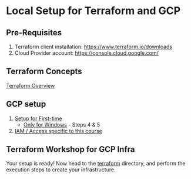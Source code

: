 # Local Setup for Terraform and GCP

## Pre-Requisites

1. Terraform client installation: <https://www.terraform.io/downloads>
2. Cloud Provider account: <https://console.cloud.google.com/>

## Terraform Concepts

[Terraform Overview](1_terraform_overview.md)

## GCP setup

1. [Setup for First-time](2_gcp_overview.md#initial-setup)
    * [Only for Windows](windows.md) - Steps 4 & 5
2. [IAM / Access specific to this course](2_gcp_overview.md#setup-for-access)

## Terraform Workshop for GCP Infra

Your setup is ready!
Now head to the [terraform](terraform) directory, and perform the execution steps to create your infrastructure.
